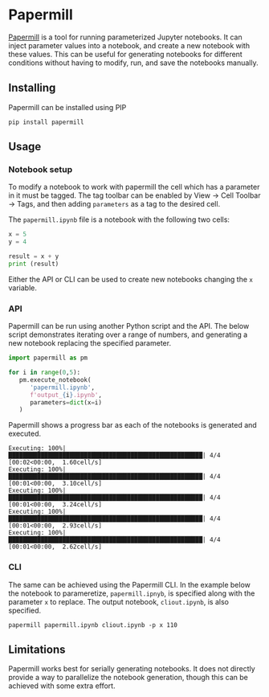 # Papermill

[Papermill](https://papermill.readthedocs.io/en/latest/) is a tool for running parameterized Jupyter notebooks. It can inject parameter values into a notebook, and create a new notebook with these values. This can be useful for generating notebooks for different conditions without having to modify, run, and save the notebooks manually. 

## Installing
Papermill can be installed using PIP

```
pip install papermill
```

## Usage

### Notebook setup
To modify a notebook to work with papermill the cell which has a parameter in it must be tagged. The tag toolbar can be enabled by View -> Cell Toolbar -> Tags, and then adding `parameters` as a tag to the desired cell. 

The `papermill.ipynb` file is a notebook with the following two cells:


```python
x = 5
y = 4
```


```python
result = x + y
print (result)
```
Either the API or CLI can be used to create new notebooks changing the `x` variable. 

### API
Papermill can be run using another Python script and the API. The below script demonstrates iterating over a range of numbers, and generating a new notebook replacing the specified parameter. 
```python
import papermill as pm

for i in range(0,5):
   pm.execute_notebook(
      'papermill.ipynb',
      f'output_{i}.ipynb',
      parameters=dict(x=i)
   )

```

Papermill shows a progress bar as each of the notebooks is generated and executed. 
```
Executing: 100%|██████████████████████████████████████████████████████| 4/4 [00:02<00:00,  1.60cell/s]
Executing: 100%|██████████████████████████████████████████████████████| 4/4 [00:01<00:00,  3.10cell/s]
Executing: 100%|██████████████████████████████████████████████████████| 4/4 [00:01<00:00,  3.24cell/s]
Executing: 100%|██████████████████████████████████████████████████████| 4/4 [00:01<00:00,  2.93cell/s]
Executing: 100%|██████████████████████████████████████████████████████| 4/4 [00:01<00:00,  2.62cell/s]
```
### CLI 
The same can be achieved using the Papermill CLI. In the example below the notebook to parameretize, `papermill.ipnyb`, is specified along with the parameter `x` to replace. The output notebook, `cliout.ipynb`, is also specified. 
```
papermill papermill.ipynb cliout.ipynb -p x 110
```

## Limitations
Papermill works best for serially generating notebooks. It does not directly provide a way to parallelize the notebook generation, though this can be achieved with some extra effort. 